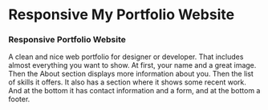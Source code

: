 # Responsive My Portfolio Website 

###  Responsive Portfolio Website
A clean and nice web portfolio for designer or developer. That includes almost everything you want to show. At first, your name and a great image. Then the About section displays more information about you. Then the list of skills it offers. It also has a section where it shows some recent work. And at the bottom it has contact information and a form, and at the bottom a footer.
